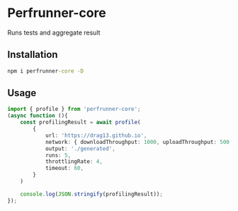 # Perfrunner-core

Runs tests and aggregate result

## Installation

```cmd
npm i perfrunner-core -D
```

## Usage

```ts
import { profile } from 'perfrunner-core';
(async function (){
    const profilingResult = await profile(
        {
            url: 'https://drag13.github.io',
            network: { downloadThroughput: 1000, uploadThroughput: 500, latency: 200 },
            output: './generated',
            runs: 5,
            throttlingRate: 4,
            timeout: 60,
        }
    )

    console.log(JSON.stringify(profilingResult));
});
```